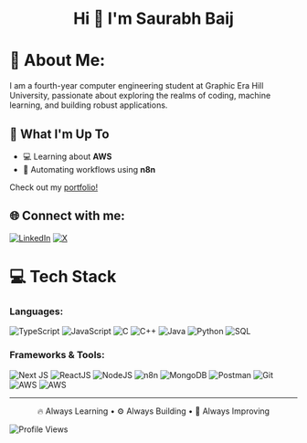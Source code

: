 <h1 align="center">Hi 👋 I'm Saurabh Baij</h1>

# 💫 About Me:
I am a fourth-year computer engineering student at Graphic Era Hill University, passionate about exploring the realms of coding, machine learning, and building robust applications.


## 🚀 What I'm Up To

- 💻 Learning about **AWS**
- 🔧 Automating workflows using **n8n**


Check out my [portfolio!](https://baij.co.in)

## 🌐 Connect with me:
[![LinkedIn](https://img.shields.io/badge/LinkedIn-%230077B5.svg?logo=linkedin&logoColor=white)](https://www.linkedin.com/in/saurabh-baij/)
 [![X](https://img.shields.io/badge/X-000000?style=for-the-badge&logo=twitter&logoColor=white)](https://x.com/SaurabhBaij)


# 💻 Tech Stack

### Languages:
![TypeScript](https://img.shields.io/badge/typescript-%23007ACC.svg?style=for-the-badge&logo=typescript&logoColor=white)
![JavaScript](https://img.shields.io/badge/javascript-%23323330.svg?style=for-the-badge&logo=javascript&logoColor=%23F7DF1E)
![C](https://img.shields.io/badge/C-00599C?style=for-the-badge&logo=c&logoColor=white)
![C++](https://img.shields.io/badge/C++-00599C?style=for-the-badge&logo=c%2B%2B&logoColor=white)
![Java](https://img.shields.io/badge/java-%23ED8B00.svg?style=for-the-badge&logo=java&logoColor=white)
![Python](https://img.shields.io/badge/python-%233776AB.svg?style=for-the-badge&logo=python&logoColor=white)
![SQL](https://img.shields.io/badge/sql-%2307405e.svg?style=for-the-badge&logo=postgresql&logoColor=white)

### Frameworks & Tools:
![Next JS](https://img.shields.io/badge/Next.js-000000?style=for-the-badge&logo=nextdotjs&logoColor=white)
![ReactJS](https://img.shields.io/badge/react-%2320232a.svg?style=for-the-badge&logo=react&logoColor=%2361DAFB)
![NodeJS](https://img.shields.io/badge/node.js-6DA55F?style=for-the-badge&logo=node.js&logoColor=white)
![n8n](https://img.shields.io/badge/n8n-F5911D?style=for-the-badge&logo=n8n&logoColor=white)
![MongoDB](https://img.shields.io/badge/MongoDB-4EA94B?style=for-the-badge&logo=mongodb&logoColor=white)
![Postman](https://img.shields.io/badge/Postman-FF6C37?style=for-the-badge&logo=postman&logoColor=white)
![Git](https://img.shields.io/badge/git-%23F05033.svg?style=for-the-badge&logo=git&logoColor=white)
![AWS](https://img.shields.io/badge/AWS-%23232F3E.svg?style=for-the-badge&logo=amazon-aws&logoColor=white)
![AWS](https://img.shields.io/badge/AWS-%23232F3E.svg?style=for-the-badge&logo=amazon-aws&logoColor=white)

---

<p align="center">
🔥 Always Learning • ⚙️ Always Building • 🚀 Always Improving
</p>

![Profile Views](https://visitor-badge.laobi.icu/badge?page_id=S-SCB.S-SCB)



